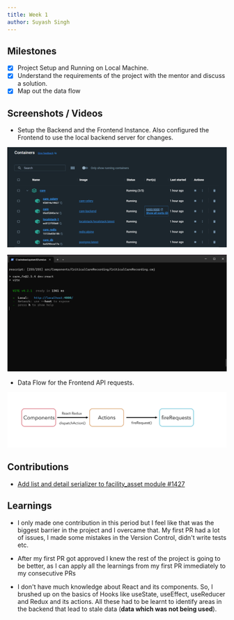 ```yaml
---
title: Week 1
author: Suyash Singh   
---
```


## Milestones
- [x] Project Setup and Running on Local Machine.
- [x] Understand the requirements of the project with the mentor and discuss a solution.
- [x] Map out the data flow

## Screenshots / Videos 

- Setup the Backend and the Frontend Instance. Also configured the Frontend to use the local backend server for changes.

![Django Backend Runnning on Docker](./assets/care-backend-docker.png)

![Frontend Instance running on Terminal](./assets/care-frontend-running.png)

- Data Flow for the Frontend API requests.

![Frontend Data Flow](./assets/frontend-data-flow.png)

## Contributions

- [Add list and detail serializer to facility_asset module #1427](https://github.com/coronasafe/care/pull/1427) 

## Learnings

- I only made one contribution in this period but I feel like that was the biggest barrier in the project and I overcame that. My first PR had a lot of issues, I made some mistakes in the Version Control, didn't write tests etc. 

- After my first PR got approved I knew the rest of the project is going to be better, as I can apply all the learnings from my first PR immediately to my consecutive PRs

- I don't have much knowledge about React and its components. So, I brushed up on the basics of Hooks like useState, useEffect, useReducer and Redux and its actions. All these had to be learnt to identify areas in the backend that lead to stale data (**data which was not being used**).